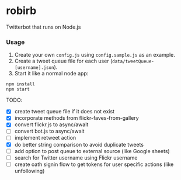 robirb
==========

Twitterbot that runs on Node.js

### Usage
1. Create your own `config.js` using `config.sample.js` as an example.
1. Create a tweet queue file for each user (`data/tweetQueue-[username].json`).
1. Start it like a normal node app:
```
npm install
npm start
```

TODO:
- [x] create tweet queue file if it does not exist
- [x] incorporate methods from flickr-faves-from-gallery
- [x] convert flickr.js to async/await
- [ ] convert bot.js to async/await
- [ ] implement retweet action
- [x] do better string comparison to avoid duplicate tweets
- [ ] add option to post queue to external source (like Google sheets)
- [ ] search for Twitter username using Flickr username
- [ ] create oath signin flow to get tokens for user specific actions (like unfollowing)